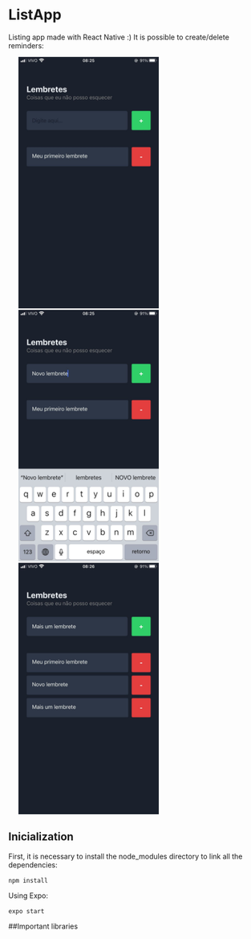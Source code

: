 # ListApp

Listing app made with React Native :) It is possible to create/delete reminders:

<img src="./inicial.jpeg" style="height: 500px; width:280px; margin-left: 20px;"/>
<img src="./teclado.jpeg" style="height: 500px; width:280px; margin-left: 20px;"/>
<img src="./addremove.jpeg" style="height: 500px; width:280px; margin-left: 20px;"/>

## Inicialization

First, it is necessary to install the node_modules directory to link all the dependencies: 

```
npm install
```

Using Expo: 

```
expo start
```
##Important libraries

